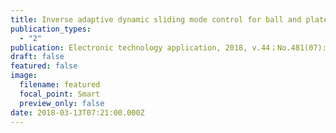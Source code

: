 ```yaml
---
title: Inverse adaptive dynamic sliding mode control for ball and plate system
publication_types:
  - "2"
publication: Electronic technology application, 2018, v.44；No.481(07):145-148+152
draft: false
featured: false
image:
  filename: featured
  focal_point: Smart
  preview_only: false
date: 2018-03-13T07:21:00.000Z
---
```


